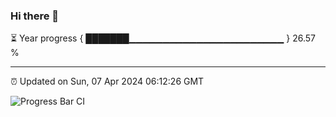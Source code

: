 ### Hi there 👋

⏳ Year progress { ███████▁▁▁▁▁▁▁▁▁▁▁▁▁▁▁▁▁▁▁▁▁▁▁ } 26.57 %

---

⏰ Updated on Sun, 07 Apr 2024 06:12:26 GMT

![Progress Bar CI](https://github.com/liununu/liununu/workflows/Progress%20Bar%20CI/badge.svg)
